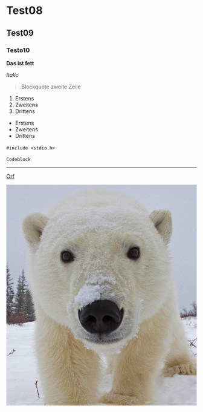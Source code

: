 # Test08 #
## Test09 ## 
### Testo10 ###
**Das ist fett**

*Italic*

> Blockquote
 zweite Zeile


1. Erstens
2. Zweitens
3. Drittens

- Erstens
- Zweitens
- Drittens

`#include <stdio.h>`

```
Codeblock
```

-------

[Orf](https://www.orf.at)

![Eisbär](Eisbär.png)